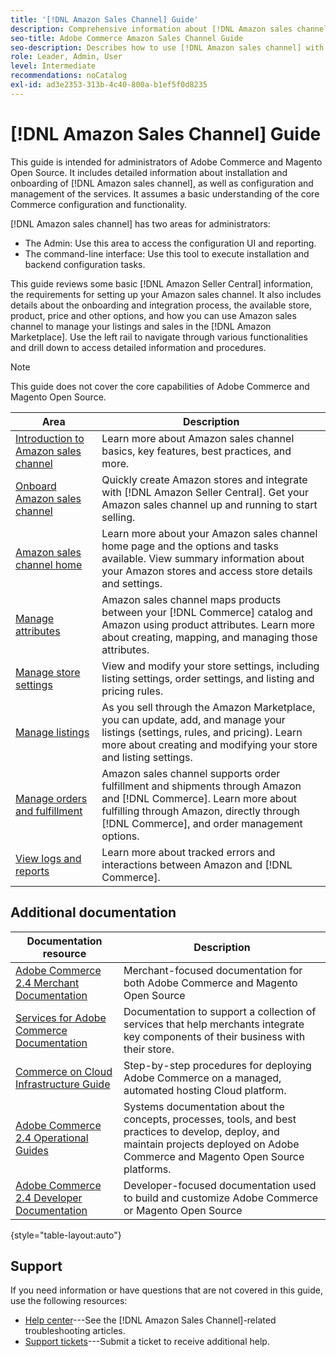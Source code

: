 ```yaml
---
title: '[!DNL Amazon Sales Channel] Guide'
description: Comprehensive information about [!DNL Amazon sales channel] for Adobe Commerce and Magento Open Source administrators, including installation and onboarding
seo-title: Adobe Commerce Amazon Sales Channel Guide
seo-description: Describes how to use [!DNL Amazon sales channel] with Adobe Commerce or Magento Open Source.
role: Leader, Admin, User
level: Intermediate
recommendations: noCatalog
exl-id: ad3e2353-313b-4c40-800a-b1ef5f0d8235
---
```

# [!DNL Amazon Sales Channel] Guide

This guide is intended for administrators of Adobe Commerce and Magento Open Source. It includes detailed information about installation and onboarding of [!DNL Amazon sales channel], as well as configuration and management of the services. It assumes a basic understanding of the core Commerce configuration and functionality.

[!DNL Amazon sales channel] has two areas for administrators:

* The Admin: Use this area to access the configuration UI and reporting.
* The command-line interface: Use this tool to execute installation and backend configuration tasks.

This guide reviews some basic [!DNL Amazon Seller Central] information, the requirements for setting up your Amazon sales channel. It also includes details about the onboarding and integration process, the available store, product, price and other options, and how you can use Amazon sales channel to manage your listings and sales in the [!DNL Amazon Marketplace]. Use the left rail to navigate through various functionalities and drill down to access detailed information and procedures.

>[!NOTE]
>
>This guide does not cover the core capabilities of Adobe Commerce and Magento Open Source.

| Area                                                        | Description                                                                                                                                                                                                   |
|-------------------------------------------------------------|---------------------------------------------------------------------------------------------------------------------------------------------------------------------------------------------------------------|
| [Introduction to Amazon sales channel](./overview.md)       | Learn more about Amazon sales channel basics, key features, best practices, and more.                                                                                                                         |
| [Onboard Amazon sales channel](./amazon-onboarding-home.md) | Quickly create Amazon stores and integrate with [!DNL Amazon Seller Central]. Get your Amazon sales channel up and running to start selling.                                                                  |
| [Amazon sales channel home](./amazon-sales-channel-home.md) | Learn more about your Amazon sales channel home page and the options and tasks available. View summary information about your Amazon stores and access store details and settings.                            |
| [Manage attributes](./attributes-view.md)                   | Amazon sales channel maps products between your [!DNL Commerce] catalog and Amazon using product attributes. Learn more about creating, mapping, and managing those attributes.                               |
| [Manage store settings](./ob-store-review.md)               | View and modify your store settings, including listing settings, order settings, and listing and pricing rules.                                                                                               |
| [Manage listings](./managing-product-listings.md)           | As you sell through the Amazon Marketplace, you can update, add, and manage your listings (settings, rules, and pricing). Learn more about creating and modifying your store and listing settings.            |
| [Manage orders and fulfillment](./managing-orders.md)       | Amazon sales channel supports order fulfillment and shipments through Amazon and [!DNL Commerce]. Learn more about fulfilling through Amazon, directly through [!DNL Commerce], and order management options. |
| [View logs and reports](./amazon-logs-reports.md)           | Learn more about tracked errors and interactions between Amazon and [!DNL Commerce].                                                                                                                          |

## Additional documentation

| Documentation resource                                                                                                                | Description                                                                                                                                                                            |
|---------------------------------------------------------------------------------------------------------------------------------------|----------------------------------------------------------------------------------------------------------------------------------------------------------------------------------------|
| [Adobe Commerce 2.4 Merchant Documentation](https://experienceleague.adobe.com/docs/commerce-admin/user-guides/home.html)             | Merchant-focused documentation for both Adobe Commerce and Magento Open Source                                                                                                         |
| [Services for Adobe Commerce Documentation](https://experienceleague.adobe.com/docs/commerce-merchant-services/user-guides/home.html) | Documentation to support a collection of services that help merchants integrate key components of their business with their store.                                                     |
| [Commerce on Cloud Infrastructure Guide](https://experienceleague.adobe.com/docs/commerce-cloud-service/user-guide/overview.html)     | Step-by-step procedures for deploying Adobe Commerce on a managed, automated hosting Cloud platform.                                                                                   |
| [Adobe Commerce 2.4 Operational Guides](https://experienceleague.adobe.com/docs/commerce-operations/operational-guides/home.html)     | Systems documentation about the concepts, processes, tools, and best practices to develop, deploy, and maintain projects deployed on Adobe Commerce and Magento Open Source platforms. |
| [Adobe Commerce 2.4 Developer Documentation](https://developer.adobe.com/commerce/docs)                                               | Developer-focused documentation used to build and customize Adobe Commerce or Magento Open Source                                                                                      |

{style="table-layout:auto"}

## Support

If you need information or have questions that are not covered in this guide, use the following resources:

* [Help center](https://support.magento.com/hc/en-us)---See the [!DNL Amazon Sales Channel]-related troubleshooting articles.
* [Support tickets](https://support.magento.com/hc/en-us/articles/360000913794#submit-ticket)---Submit a ticket to receive additional help.
